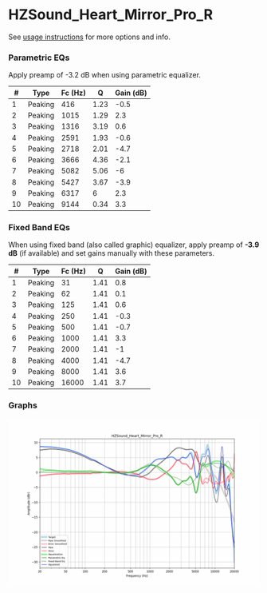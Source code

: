 # HZSound_Heart_Mirror_Pro_R
See [usage instructions](https://github.com/jaakkopasanen/AutoEq#usage) for more options and info.

### Parametric EQs
Apply preamp of -3.2 dB when using parametric equalizer.

|   # | Type    |   Fc (Hz) |    Q |   Gain (dB) |
|-----|---------|-----------|------|-------------|
|   1 | Peaking |       416 | 1.23 |        -0.5 |
|   2 | Peaking |      1015 | 1.29 |         2.3 |
|   3 | Peaking |      1316 | 3.19 |         0.6 |
|   4 | Peaking |      2591 | 1.93 |        -0.6 |
|   5 | Peaking |      2718 | 2.01 |        -4.7 |
|   6 | Peaking |      3666 | 4.36 |        -2.1 |
|   7 | Peaking |      5082 | 5.06 |        -6   |
|   8 | Peaking |      5427 | 3.67 |        -3.9 |
|   9 | Peaking |      6317 | 6    |         2.3 |
|  10 | Peaking |      9144 | 0.34 |         3.3 |

### Fixed Band EQs
When using fixed band (also called graphic) equalizer, apply preamp of **-3.9 dB** (if available) and set gains manually with these parameters.

|   # | Type    |   Fc (Hz) |    Q |   Gain (dB) |
|-----|---------|-----------|------|-------------|
|   1 | Peaking |        31 | 1.41 |         0.8 |
|   2 | Peaking |        62 | 1.41 |         0.1 |
|   3 | Peaking |       125 | 1.41 |         0.6 |
|   4 | Peaking |       250 | 1.41 |        -0.3 |
|   5 | Peaking |       500 | 1.41 |        -0.7 |
|   6 | Peaking |      1000 | 1.41 |         3.3 |
|   7 | Peaking |      2000 | 1.41 |        -1   |
|   8 | Peaking |      4000 | 1.41 |        -4.7 |
|   9 | Peaking |      8000 | 1.41 |         3.6 |
|  10 | Peaking |     16000 | 1.41 |         3.7 |

### Graphs
![](./HZSound_Heart_Mirror_Pro_R.png)
